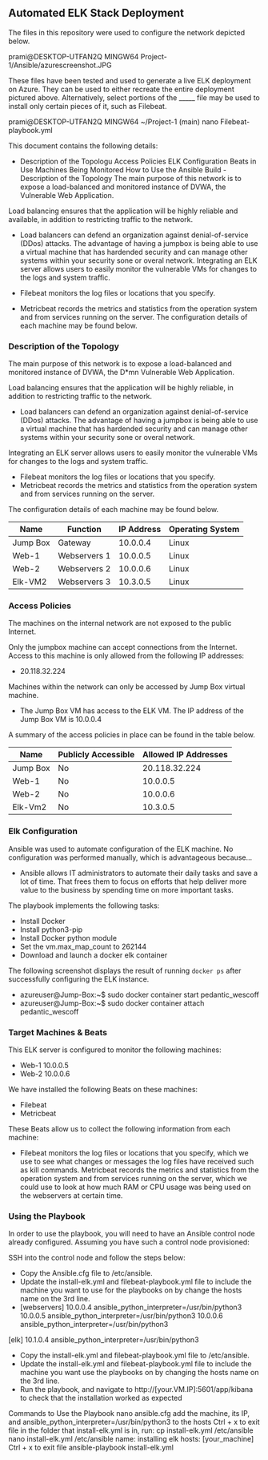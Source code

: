 ## Automated ELK Stack Deployment

The files in this repository were used to configure the network depicted below.

prami@DESKTOP-UTFAN2Q MINGW64 Project-1/Ansible/azurescreenshot.JPG

These files have been tested and used to generate a live ELK deployment on Azure. They can be used to either recreate the entire deployment pictured above. Alternatively, select portions of the _____ file may be used to install only certain pieces of it, such as Filebeat.

prami@DESKTOP-UTFAN2Q MINGW64 ~/Project-1 (main) nano Filebeat-playbook.yml

This document contains the following details:
- Description of the Topologu Access Policies ELK Configuration Beats in Use Machines Being Monitored How to Use the Ansible Build - Description of the Topology The main purpose of this network is to expose a load-balanced and monitored instance of DVWA, the  Vulnerable Web Application.

Load balancing ensures that the application will be highly reliable and available, in addition to restricting traffic to the network.

- Load balancers can defend an organization against denial-of-service (DDos) attacks. The advantage of having a jumpbox is being able to use a virtual machine that has hardended security and can manage other systems within your security sone or overal network. Integrating an ELK server allows users to easily monitor the vulnerable VMs for changes to the logs and system traffic.

- Filebeat monitors the log files or locations that you specify.
- Metricbeat records the metrics and statistics from the operation system and from services running on the server. The configuration details of each machine may be found below.

### Description of the Topology

The main purpose of this network is to expose a load-balanced and monitored instance of DVWA, the D*mn Vulnerable Web Application.

Load balancing ensures that the application will be highly reliable, in addition to restricting traffic to the network.
- Load balancers can defend an organization against denial-of-service (DDos) attacks. The advantage of having a jumpbox is being able to use a virtual machine that has hardended security and can manage other systems within your security sone or overal network.


Integrating an ELK server allows users to easily monitor the vulnerable VMs for changes to the logs and system traffic.
- Filebeat monitors the log files or locations that you specify.
- Metricbeat records the metrics and statistics from the operation system and from services running on the server.

The configuration details of each machine may be found below.

| Name     | Function | IP Address | Operating System |
|----------|----------|------------|------------------|
| Jump Box | Gateway  | 10.0.0.4   | Linux            |
| Web-1     |    Webservers 1      |     10.0.0.5       |         Linux         |
| Web-2    |   Webservers 2       |    10.0.0.6        |     Linux             |
| Elk-VM2    |  Webservers 3        |     10.3.0.5       |    Linux              |

### Access Policies

The machines on the internal network are not exposed to the public Internet. 

Only the jumpbox machine can accept connections from the Internet. Access to this machine is only allowed from the following IP addresses:
- 20.118.32.224

Machines within the network can only be accessed by Jump Box virtual machine.
- The Jump Box VM has access to the ELK VM. The IP address of the Jump Box VM is 10.0.0.4

A summary of the access policies in place can be found in the table below.

| Name     | Publicly Accessible | Allowed IP Addresses |
|----------|---------------------|----------------------|
| Jump Box | No              |   20.118.32.224  |
| Web-1         |    No                 |        10.0.0.5              |
|  Web-2        |  No                   |  10.0.0.6                    |
|  Elk-Vm2        |  No                   |  10.3.0.5                    |

### Elk Configuration

Ansible was used to automate configuration of the ELK machine. No configuration was performed manually, which is advantageous because...
- Ansible allows IT administrators to automate their daily tasks and save a lot of time. That frees them to focus on efforts that help deliver more value to the business by spending time on more important tasks.

The playbook implements the following tasks:
- Install Docker
- Install python3-pip
- Install Docker python module
- Set the vm.max_map_count to 262144
- Download and launch a docker elk container

The following screenshot displays the result of running `docker ps` after successfully configuring the ELK instance.

- azureuser@Jump-Box:~$ sudo docker container start pedantic_wescoff
- azureuser@Jump-Box:~$ sudo docker container attach pedantic_wescoff

### Target Machines & Beats
This ELK server is configured to monitor the following machines:
- Web-1		10.0.0.5
- Web-2		10.0.0.6

We have installed the following Beats on these machines:
- Filebeat
- Metricbeat

These Beats allow us to collect the following information from each machine:
- Filebeat monitors the log files or locations that you specify, which we use to see what changes or messages the log files have received such as kill commands. Metricbeat records the metrics and statistics from the operation system and from services running on the server, which we could use to look at how much RAM or CPU usage was being used on the webservers at certain time.

### Using the Playbook
In order to use the playbook, you will need to have an Ansible control node already configured. Assuming you have such a control node provisioned: 

SSH into the control node and follow the steps below:
- Copy the Ansible.cfg file to /etc/ansible.
- Update the install-elk.yml and filebeat-playbook.yml file to include the machine you want to use for the playbooks on by change the hosts name on the 3rd line.
- [webservers] 10.0.0.4 ansible_python_interpreter=/usr/bin/python3 10.0.0.5 ansible_python_interpreter=/usr/bin/python3 10.0.0.6 ansible_python_interpreter=/usr/bin/python3

[elk] 10.1.0.4 ansible_python_interpreter=/usr/bin/python3
- Copy the install-elk.yml and filebeat-playbook.yml file to /etc/ansible.
- Update the install-elk.yml and filebeat-playbook.yml file to include the machine you want use the playbooks on by changing the hosts name on the 3rd line.
- Run the playbook, and navigate to http://[your.VM.IP]:5601/app/kibana to check that the installation worked as expected

Commands to Use the Playbook
nano ansible.cfg
add the machine, its IP, and ansible_python_interpreter=/usr/bin/python3 to the hosts
Ctrl + x to exit file
in the folder that install-elk.yml is in, run: cp install-elk.yml /etc/ansible
nano install-elk.yml /etc/ansible
name: installing elk hosts: [your_machine]
Ctrl + x to exit file
ansible-playbook install-elk.yml
